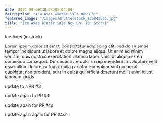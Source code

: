 ```yaml
---
date: 2021-04-09T10:58:08-04:00
description: "Ice Axes Winter Sale Now On!"
featured_image: "/images/shutterstock_236845636.jpg"
title: "Ice Axes Winter Sale Now On! (in Stock)"
---
```


Ice Axes (in stock)

Lorem ipsum dolor sit amet, consectetur adipiscing elit, sed do eiusmod tempor incididunt ut labore et dolore magna aliqua. Ut enim ad minim veniam, quis nostrud exercitation ullamco laboris nisi ut aliquip ex ea commodo consequat. Duis aute irure dolor in reprehenderit in voluptate velit esse cillum dolore eu fugiat nulla pariatur. Excepteur sint occaecat cupidatat non proident, sunt in culpa qui officia deserunt mollit anim id est laborum.kkkds

update to a PR #3

update again to PR #3

update again for PR #4s

update again again for PR #4ss


